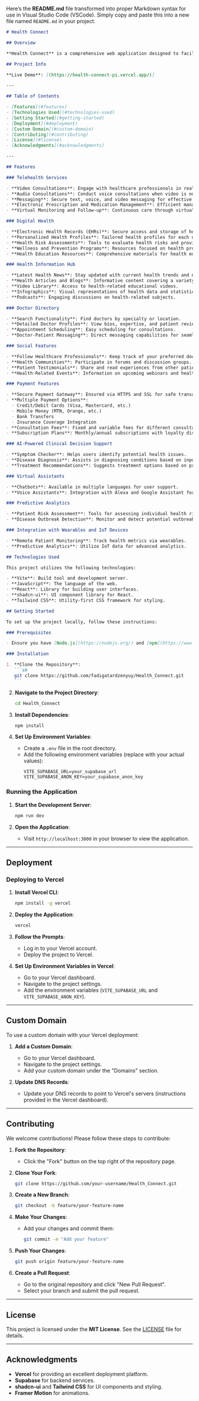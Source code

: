 Here’s the **README.md** file transformed into proper Markdown syntax for use in Visual Studio Code (VSCode). Simply copy and paste this into a new file named `README.md` in your project.

````markdown
# Health Connect

## Overview

**Health Connect** is a comprehensive web application designed to facilitate health and wellness management. By integrating telehealth services, digital health resources, and a robust health information hub, Health Connect empowers users to take charge of their health while connecting seamlessly with healthcare professionals.

## Project Info

**Live Demo**: [(https://health-connect-pi.vercel.app/)]

---

## Table of Contents

- [Features](#features)
- [Technologies Used](#technologies-used)
- [Getting Started](#getting-started)
- [Deployment](#deployment)
- [Custom Domain](#custom-domain)
- [Contributing](#contributing)
- [License](#license)
- [Acknowledgments](#acknowledgments)

---

## Features

### Telehealth Services

- **Video Consultations**: Engage with healthcare professionals in real-time.
- **Audio Consultations**: Conduct voice consultations when video is not required.
- **Messaging**: Secure text, voice, and video messaging for effective communication.
- **Electronic Prescription and Medication Management**: Efficient management of prescriptions.
- **Virtual Monitoring and Follow-up**: Continuous care through virtual channels.

### Digital Health

- **Electronic Health Records (EHRs)**: Secure access and storage of health records.
- **Personalized Health Profiles**: Tailored health profiles for each user.
- **Health Risk Assessments**: Tools to evaluate health risks and provide insights.
- **Wellness and Prevention Programs**: Resources focused on health promotion and disease prevention.
- **Health Education Resources**: Comprehensive materials for health education.

### Health Information Hub

- **Latest Health News**: Stay updated with current health trends and news.
- **Health Articles and Blogs**: Informative content covering a variety of health topics.
- **Video Library**: Access to health-related educational videos.
- **Infographics**: Visual representations of health data and statistics.
- **Podcasts**: Engaging discussions on health-related subjects.

### Doctor Directory

- **Search Functionality**: Find doctors by specialty or location.
- **Detailed Doctor Profiles**: View bios, expertise, and patient reviews.
- **Appointment Scheduling**: Easy scheduling for consultations.
- **Doctor-Patient Messaging**: Direct messaging capabilities for seamless communication.

### Social Features

- **Follow Healthcare Professionals**: Keep track of your preferred doctors.
- **Health Communities**: Participate in forums and discussion groups.
- **Patient Testimonials**: Share and read experiences from other patients.
- **Health-Related Events**: Information on upcoming webinars and health events.

### Payment Features

- **Secure Payment Gateway**: Ensured via HTTPS and SSL for safe transactions.
- **Multiple Payment Options**:
  - Credit/Debit Cards (Visa, Mastercard, etc.)
  - Mobile Money (MTN, Orange, etc.)
  - Bank Transfers
  - Insurance Coverage Integration
- **Consultation Fees**: Fixed and variable fees for different consultation types.
- **Subscription Plans**: Monthly/annual subscriptions with loyalty discounts.

### AI-Powered Clinical Decision Support

- **Symptom Checker**: Helps users identify potential health issues.
- **Disease Diagnosis**: Assists in diagnosing conditions based on input data.
- **Treatment Recommendations**: Suggests treatment options based on profiles.

### Virtual Assistants

- **Chatbots**: Available in multiple languages for user support.
- **Voice Assistants**: Integration with Alexa and Google Assistant for hands-free use.

### Predictive Analytics

- **Patient Risk Assessment**: Tools for assessing individual health risks.
- **Disease Outbreak Detection**: Monitor and detect potential outbreaks.

### Integration with Wearables and IoT Devices

- **Remote Patient Monitoring**: Track health metrics via wearables.
- **Predictive Analytics**: Utilize IoT data for advanced analytics.

## Technologies Used

This project utilizes the following technologies:

- **Vite**: Build tool and development server.
- **JavaScript**: The language of the web.
- **React**: Library for building user interfaces.
- **shadcn-ui**: UI component library for React.
- **Tailwind CSS**: Utility-first CSS framework for styling.

## Getting Started

To set up the project locally, follow these instructions:

### Prerequisites

- Ensure you have [Node.js](https://nodejs.org/) and [npm](https://www.npmjs.com/) installed. It is recommended to use [nvm](https://github.com/nvm-sh/nvm#installing-and-updating) for managing Node.js versions.

### Installation

1. **Clone the Repository**:
   ```sh
   git clone https://github.com/fadigatardzenyuy/Health_Connect.git
   ```
````

2. **Navigate to the Project Directory**:

   ```sh
   cd Health_Connect
   ```

3. **Install Dependencies**:

   ```sh
   npm install
   ```

4. **Set Up Environment Variables**:
   - Create a `.env` file in the root directory.
   - Add the following environment variables (replace with your actual values):
     ```env
     VITE_SUPABASE_URL=your_supabase_url
     VITE_SUPABASE_ANON_KEY=your_supabase_anon_key
     ```

### Running the Application

1. **Start the Development Server**:

   ```sh
   npm run dev
   ```

2. **Open the Application**:
   - Visit `http://localhost:3000` in your browser to view the application.

---

## Deployment

### Deploying to Vercel

1. **Install Vercel CLI**:

   ```sh
   npm install -g vercel
   ```

2. **Deploy the Application**:

   ```sh
   vercel
   ```

3. **Follow the Prompts**:

   - Log in to your Vercel account.
   - Deploy the project to Vercel.

4. **Set Up Environment Variables in Vercel**:
   - Go to your Vercel dashboard.
   - Navigate to the project settings.
   - Add the environment variables (`VITE_SUPABASE_URL` and `VITE_SUPABASE_ANON_KEY`).

---

## Custom Domain

To use a custom domain with your Vercel deployment:

1. **Add a Custom Domain**:

   - Go to your Vercel dashboard.
   - Navigate to the project settings.
   - Add your custom domain under the "Domains" section.

2. **Update DNS Records**:
   - Update your DNS records to point to Vercel's servers (instructions provided in the Vercel dashboard).

---

## Contributing

We welcome contributions! Please follow these steps to contribute:

1. **Fork the Repository**:

   - Click the "Fork" button on the top right of the repository page.

2. **Clone Your Fork**:

   ```sh
   git clone https://github.com/your-username/Health_Connect.git
   ```

3. **Create a New Branch**:

   ```sh
   git checkout -b feature/your-feature-name
   ```

4. **Make Your Changes**:

   - Add your changes and commit them:
     ```sh
     git commit -m "Add your feature"
     ```

5. **Push Your Changes**:

   ```sh
   git push origin feature/your-feature-name
   ```

6. **Create a Pull Request**:
   - Go to the original repository and click "New Pull Request".
   - Select your branch and submit the pull request.

---

## License

This project is licensed under the **MIT License**. See the [LICENSE](LICENSE) file for details.

---

## Acknowledgments

- **Vercel** for providing an excellent deployment platform.
- **Supabase** for backend services.
- **shadcn-ui** and **Tailwind CSS** for UI components and styling.
- **Framer Motion** for animations.
